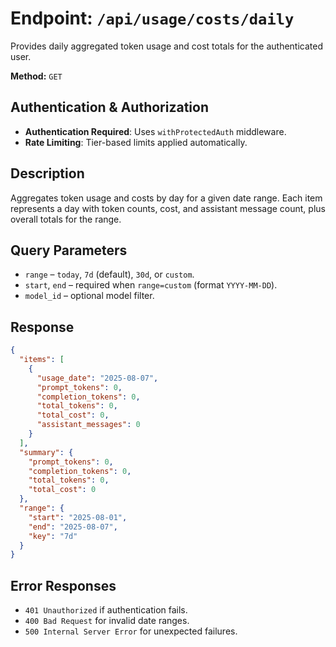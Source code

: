 # Endpoint: `/api/usage/costs/daily`

Provides daily aggregated token usage and cost totals for the authenticated user.

**Method:** `GET`

## Authentication & Authorization

- **Authentication Required**: Uses `withProtectedAuth` middleware.
- **Rate Limiting**: Tier-based limits applied automatically.

## Description

Aggregates token usage and costs by day for a given date range. Each item represents a day with token counts, cost, and assistant message count, plus overall totals for the range.

## Query Parameters

- `range` – `today`, `7d` (default), `30d`, or `custom`.
- `start`, `end` – required when `range=custom` (format `YYYY-MM-DD`).
- `model_id` – optional model filter.

## Response

```json
{
  "items": [
    {
      "usage_date": "2025-08-07",
      "prompt_tokens": 0,
      "completion_tokens": 0,
      "total_tokens": 0,
      "total_cost": 0,
      "assistant_messages": 0
    }
  ],
  "summary": {
    "prompt_tokens": 0,
    "completion_tokens": 0,
    "total_tokens": 0,
    "total_cost": 0
  },
  "range": {
    "start": "2025-08-01",
    "end": "2025-08-07",
    "key": "7d"
  }
}
```

## Error Responses

- `401 Unauthorized` if authentication fails.
- `400 Bad Request` for invalid date ranges.
- `500 Internal Server Error` for unexpected failures.

